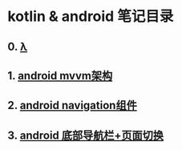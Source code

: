 # kotlin & android 笔记目录

## 0. [λ](kotlin_mvvm.md)
## 1. [android mvvm架构](android_mvvm.md)
## 2. [android navigation组件](android_navigation.md)
## 3. [android 底部导航栏+页面切换](android_bottom_navigation.md)